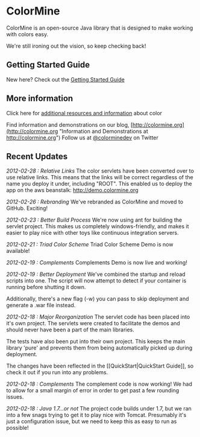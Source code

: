 # ColorMine

ColorMine is an open-source Java library that is designed to make working with colors easy.

We're still ironing out the vision, so keep checking back!

## Getting Started Guide
New here? Check out the [Getting Started Guide](https://github.com/colormine/colorMine/wiki/Getting-Started)

## More information 
Click here for [additional resources and information](https://github.com/colormine/colorMine/wiki/Helpful-links) about color

Find information and demonstrations on our blog, [http://colormine.org](http://colormine.org "Information and Demonstrations at http://colormine.org")
Follow us at [@colorminedev](http://twitter.com/colorminedev/ "@ColorMineDev on Twitter") on Twitter

## Recent Updates

*2012-02-28 : Relative Links*
The color servlets have been converted over to use relative links. This means that the links will be correct regardless of the name you deploy it under, including "ROOT". This enabled us to deploy the app on the aws beanstalk: http://demo.colormine.org

*2012-02-26 : Rebranding*
We've rebranded as ColorMine and moved to GitHub. Exciting!

*2012-02-23 : Better Build Process*
We're now using ant for building the servlet project. This makes us completely windows-friendly, and makes it easier to play nice with other toys like continuous integration servers.

*2012-02-21 : Triad Color Scheme*
Triad Color Scheme Demo is now available!

*2012-02-19 : Complements*
Complements Demo is now live and working!

*2012-02-19 : Better Deployment*
We've combined the startup and reload scripts into one. The script will now attempt to detect if your container is running before shutting it down.

Additionally, there's a new flag (-w) you can pass to skip deployment and generate a .war file instead.

*2012-02-18 : Major Reorganization*
The servlet code has been placed into it's own project. The servlets were created to facilitate the demos and should never have been a part of the main libraries.

The tests have also been put into their own project. This keeps the main library 'pure' and prevents them from being automatically picked up during deployment.

The changes have been reflected in the [[QuickStart|QuickStart Guide]], so check it out if you run into any problems.

*2012-02-18 : Complements*
The complement code is now working! We had to allow for a small margin of error in order to get past a few rounding issues.

*2012-02-18 : Java 1.7...or not*
The project code builds under 1.7, but we ran into a few snags trying to get it to play nice with Tomcat. Presumably it's just a configuration issue, but we need to keep this as easy to run as possible!